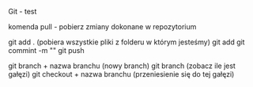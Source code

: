 Git - test

komenda pull - pobierz zmiany dokonane w repozytorium

git add . (pobiera wszystkie pliki z folderu w którym jesteśmy)
git add
git commint -m ""
git push

git branch + nazwa branchu (nowy branch)
git branch (zobacz ile jest gałęzi)
git checkout + nazwa branchu (przeniesienie się do tej gałęzi)